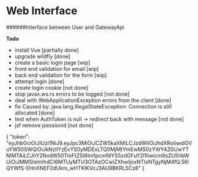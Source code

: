 # Web Interface
######Interface between User and GatewayApi

**Todo**
- install Vue [partially done]
- upgrade wildfly [done]
- create a basic login page [wip]
- front end validation for email [wip]
- back end validation for the form [wip]
- attempt login [done]
- create login cookie [not done]
- stop javax.ws.rs errors to be logged [not done]
- deal with WebApplicationException errors from the client [done]
- fix Caused by: java.lang.IllegalStateException: Connection is still allocated [done]
- test when AuthToken is null -> redirect back with message [not done]
- jsf remove jsessionid [not done]


{
    "token": "eyJhbGciOiJIUzI1NiJ9.eyJpc3MiOiJCZW5kaXMiLCJzdWIiOiJhdXRoIiwidGVuYW50SWQiOiJkNzllYzExYS0yMDExLTQ0MjMtYmEwMS0zYWY4ZGUwYTNlMTAiLCJhY2NvdW50TmFtZSI6Im1pcmNlYS5zdGFuY2l1Iiwicm9sZU5hbWUiOiJMMSIsImlhdCI6MTUyMTU3OTAzOCwiZXhwIjoxNTIxNTgyNjM4fQ.56lQYWfS-EHnXNEF2dUkm_wHTKlKVcJ3AU9BKRL5Cz8"
}